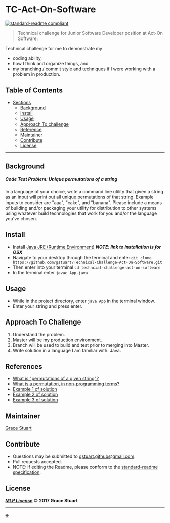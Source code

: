 # TC-Act-On-Software
 [![standard-readme compliant](https://img.shields.io/badge/readme%20style-standard-brightgreen.svg)](https://github.com/RichardLitt/standard-readme)

> Technical challenge for Junior Software Developer position at Act-On Software.

Technical challenge for me to demonstrate my
* coding ability,
* how I think and organize things, and
* my branching / commit style and techniques if I were working with a problem in production.


## Table of Contents
- [Sections](#sections)
  - [Background](#background)
  - [Install](#install)
  - [Usage](#usage)
  - [Approach To challenge](#approach-to-challenge)
  - [Reference](#references)
  - [Maintainer](#maintainer)
  - [Contribute](#contribute)
  - [License](#license)

***
## Background
##### Code Test Problem: _Unique permutations of a string_
In a language of your choice, write a command line utility that given a string as an input will print out all unique permutations of that string. Example inputs to consider are "aaa", "cake", and "banana".
Please include a means of building and/or packaging your utility for distribution to other systems using whatever build technologies that work for you and/or the language you've chosen.


## Install
* Install [Java JRE (Runtime Environment)](https://www.java.com/en/) _**NOTE: link to installation is for OSX**_
* Navigate to your desktop through the terminal and enter `git clone https://github.com/gstuart/Technical-Challenge-Act-On-Software.git`
* Then enter into your terminal `cd techncial-challenge-act-on-software`
* In the terminal enter `javac App.java`


## Usage
* While in the project directory, enter `java App` in the terminal window.
* Enter your string and press enter.


## Approach To Challenge
1. Understand the problem.
2. Master will be my production environment.
3. Branch will be used to build and test prior to merging into Master.
4. Write solution in a language I am familiar with: Java.


## References
 * [What is  "permutations of a given string"?](http://www.geeksforgeeks.org/write-a-c-program-to-print-all-permutations-of-a-given-string/)
 * [What is a permutation, in non-programming terms?](https://www.mathsisfun.com/combinatorics/combinations-permutations.html)
 * [Example 1 of solution](https://stackoverflow.com/questions/4240080/generating-all-permutations-of-a-given-string)
 * [Example 2 of solution](https://crunchify.com/how-to-find-all-permutations-of-a-string-in-java-example/)
 * [Example 3 of solution](http://www.journaldev.com/526/java-program-to-find-all-permutations-of-a-string)


## Maintainer
[Grace Stuart](href="https://github.com/gstuart")


## Contribute
* Questions may be submitted to gstuart.github@gmail.com.
* Pull requests accepted.
* NOTE: If editing the Readme, please conform to the [standard-readme specification](https://github.com/RichardLitt/standard-readme/blob/master/spec.md).


## License
**_[MLP License](/LICENSE.md)_** :copyright: **2017 Grace Stuart**


***

**[:top:](#tc-act-on-software)**

